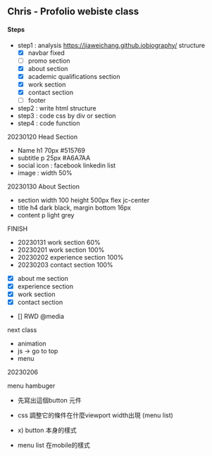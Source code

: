 ## Chris - Profolio webiste class

#### Steps
- step1 : analysis https://jiaweichang.github.iobiography/ structure
    - [X] navbar fixed
    - [ ] promo section
    - [X] about section
    - [X] academic qualifications section
    - [X] work section
    - [X] contact section
    - [ ] footer
- step2 : write html structure
- step3 : code css by div or section
- step4 : code function 



20230120 Head Section

- Name h1 70px #515769
- subtitle p 25px #A6A7AA
- social icon : facebook linkedin list
- image : width 50%


20230130 About Section

- section width 100 height 500px flex jc-center 
- title h4 dark black, margin bottom 16px
- content p light grey

FINISH

- 20230131 work section 60%
- 20230201 work section 100% 
- 20230202 experience section 100%
- 20230203 contact section 100%


- [X] about me section
- [X] experience section
- [X] work section
- [X] contact section
- [] RWD @media





next class
- animation
- js -> go to top
- menu




20230206

menu hambuger

- 先寫出這個button 元件
- css 調整它的條件在什麼viewport width出現 (menu list)
- x) button 本身的樣式

- menu list 在mobile的樣式